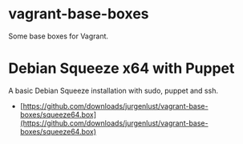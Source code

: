 vagrant-base-boxes
==================

Some base boxes for Vagrant.

# Debian Squeeze x64 with Puppet

A basic Debian Squeeze installation with sudo, puppet and ssh.

 * [https://github.com/downloads/jurgenlust/vagrant-base-boxes/squeeze64.box](https://github.com/downloads/jurgenlust/vagrant-base-boxes/squeeze64.box)
